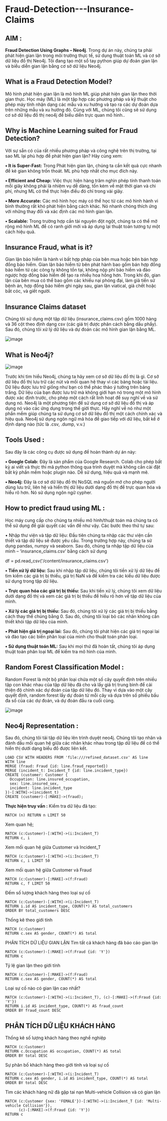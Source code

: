 # Fraud-Detection---Insurance-Claims
## AIM : 

**Fraud Detection Using Graphs – Neo4j**. Trong dự án này, chúng ta phải phát hiện gian lận trong môi trường thực tế, sử dụng thuật toán ML và cơ sở dữ liệu đồ thị Neo4j. Tôi đang tạo một sổ tay python giúp dự đoán gian lận và biểu diễn gian lận bằng cơ sở dữ liệu Neo4j.

## What is a Fraud Detection Model? 

Mô hình phát hiện gian lận là mô hình ML giúp phát hiện gian lận theo thời gian thực. Học máy (ML) là một tập hợp các phương pháp và kỹ thuật cho phép máy tính nhận dạng các mẫu và xu hướng và tạo ra các dự đoán dựa trên những mẫu và xu hướng đó. Cùng với ML, chúng tôi cũng sẽ sử dụng cơ sở dữ liệu đồ thị neo4j để biểu diễn trực quan mô hình..

## Why is Machine Learning suited for Fraud Detection?

Với sự sẵn có của rất nhiều phương pháp và công nghệ trên thị trường, tại sao ML lại phù hợp để phát hiện gian lận? Hãy cùng xem:

**• It is Super-Fast:** Trong Phát hiện gian lận, chúng ta cần kết quả cực nhanh để kẻ gian không trốn thoát. ML phù hợp nhất cho mục đích này.

**• Efficient and Cheap:** Việc thực hiện hàng trăm nghìn phép tính thanh toán mỗi giây không phải là nhiệm vụ dễ dàng, tốn kém về mặt thời gian và chi phí, nhưng ML có thể thực hiện điều đó chỉ trong vài giây.

**• More Accurate:** Các mô hình học máy có thể học từ các mô hình hành vi bình thường rất khó phát hiện bằng cách khác. Nó nhanh chóng thích ứng với những thay đổi và xác định các mô hình gian lận.

**• Scalable:** Trong trường hợp cần tài nguyên đột ngột, chúng ta có thể mở rộng mô hình ML để có ranh giới mới và áp dụng lại thuật toán tương tự một cách hiệu quả.

## Insurance Fraud, what is it?

Gian lận bảo hiểm là hành vi bất hợp pháp của bên mua hoặc bên bán hợp đồng bảo hiểm. Gian lận bảo hiểm từ bên phát hành bao gồm bán hợp đồng bảo hiểm từ các công ty không tồn tại, không nộp phí bảo hiểm và đảo ngược hợp đồng bảo hiểm để tạo ra nhiều hoa hồng hơn. Trong khi đó, gian lận của bên mua có thể bao gồm các khiếu nại phóng đại, làm giả tiền sử bệnh án, hợp đồng bảo hiểm ghi ngày sau, gian lận viatical, giả chết hoặc bắt cóc, và giết người.

## Insurance Claims dataset

Chúng tôi sử dụng một tập dữ liệu (insurance_claims.csv) gồm 1000 hàng và 36 cột theo định dạng csv (các giá trị được phân cách bằng dấu phẩy). Sau đó, chúng tôi xử lý dữ liệu và dự đoán các mô hình gian lận bằng ML.
 
![image](https://user-images.githubusercontent.com/95923021/179353860-a4e54459-7c77-4a42-99ee-e637fcf9c2ec.png)

## What is Neo4j? 

 ![image](https://user-images.githubusercontent.com/95923021/179353891-ac4eb871-78c4-4ed3-84bc-e1af2782387f.png)

Trước khi tìm hiểu Neo4j, chúng ta hãy xem cơ sở dữ liệu đồ thị là gì. Cơ sở dữ liệu đồ thị lưu trữ các nút và mối quan hệ thay vì các bảng hoặc tài liệu. Dữ liệu được lưu trữ giống như bạn có thể phác thảo ý tưởng trên bảng trắng. Dữ liệu của bạn được lưu trữ mà không giới hạn nó trong một mô hình được xác định trước, cho phép một cách rất linh hoạt để suy nghĩ về và sử dụng nó.
Neo4j là một phương tiện để sử dụng cơ sở dữ liệu đồ thị và áp dụng nó vào các ứng dụng trong thế giới thực. Hãy nghĩ về nó như một phần mềm giúp chúng ta sử dụng cơ sở dữ liệu đồ thị một cách chính xác và hiệu quả. Neo4j sử dụng ngôn ngữ mã hóa để giao tiếp với dữ liệu, bất kể ở định dạng nào (tức là .csv, .dump, v.v.)

## Tools Used :

Sau đây là các công cụ được sử dụng để hoàn thành dự án này:

**•	Google Colab:** Đây là sản phẩm của Google Research. Colab cho phép bất kỳ ai viết và thực thi mã python thông qua trình duyệt mà không cần cài đặt bất kỳ phần mềm hoặc plugin nào. Dễ sử dụng, hiệu quả và mạnh mẽ.

**•	Neo4j:** Đây là cơ sở dữ liệu đồ thị NoSQL mã nguồn mở cho phép người dùng lưu trữ, liên hệ và hiển thị dữ liệu dưới dạng đồ thị để trực quan hóa và hiểu rõ hơn. Nó sử dụng ngôn ngữ cypher.


## How to predict fraud using ML : 

Học máy cung cấp cho chúng ta nhiều mô hình/thuật toán mà chúng ta có thể sử dụng để giải quyết các vấn đề như vậy. Các bước theo thứ tự sau:

•	 Nhập thư viện và tập dữ liệu: Đầu tiên chúng ta nhập các thư viện cần thiết và tập dữ liệu sẽ được yêu cầu. Trong trường hợp này, chúng ta sử dụng pandas, numpy và seaborn. Sau đó, chúng ta nhập tập dữ liệu của mình – ‘insurance_claims.csv’ bằng cách sử dụng

 df = pd.read_csv('/content/insurance_claims.csv')
 
**• Tiền xử lý dữ liệu:** Sau khi nhập tập dữ liệu, chúng tôi tiền xử lý dữ liệu để tìm kiếm các giá trị bị thiếu, giá trị NaN và để kiểm tra các kiểu dữ liệu được sử dụng trong tập dữ liệu.

**• Trực quan hóa các giá trị bị thiếu:** Sau khi tiền xử lý, chúng tôi xem dữ liệu dưới dạng đồ thị và xem các giá trị bị thiếu để hiểu rõ hơn về tập dữ liệu của mình.

**• Xử lý các giá trị bị thiếu:** Sau đó, chúng tôi xử lý các giá trị bị thiếu bằng cách thay thế chúng bằng 0. Sau đó, chúng tôi loại bỏ các nhãn không cần thiết khỏi tập dữ liệu của mình.

**• Phát hiện giá trị ngoại lai:** Sau đó, chúng tôi phát hiện các giá trị ngoại lai và đào tạo các biến phân loại của mình cho thuật toán phân loại.

**• Sử dụng thuật toán ML:** Sau khi mọi thứ đã hoàn tất, chúng tôi áp dụng thuật toán phân loại ML để kiểm tra mô hình của mình.


## Random Forest Classification Model :

Random Forest là một bộ phân loại chứa một số cây quyết định trên nhiều tập con khác nhau của tập dữ liệu đã cho và lấy giá trị trung bình để cải thiện độ chính xác dự đoán của tập dữ liệu đó. Thay vì dựa vào một cây quyết định, random forest lấy dự đoán từ mỗi cây và dựa trên số phiếu bầu đa số của các dự đoán, và dự đoán đầu ra cuối cùng.

![image](https://user-images.githubusercontent.com/95923021/179419556-addc864d-1d04-47a0-97fa-9061afb28ef3.png)


## Neo4j Representation : 

Sau đó, chúng tôi tải tập dữ liệu lên trình duyệt neo4j. Chúng tôi tạo nhãn và đánh dấu mối quan hệ giữa các nhãn khác nhau trong tập dữ liệu để có thể hiển thị dưới dạng biểu đồ được liên kết.
 
```
LOAD CSV WITH HEADERS FROM 'file:///refined_dataset.csv' AS line
WITH line
MERGE (fraud: Fraud {id: line.fraud_reported})
MERGE (incident_t: Incident_T {id: line.incident_type})
CREATE (customer: Customer {
  Occupation: line.insured_occupation,
  sex: line.insured_sex,
  incident: line.incident_type
})-[:WITH]->(incident_t)
CREATE (customer)-[:MAKE]->(fraud);
```

**Thực hiện truy vấn :**
Kiểm tra dữ liệu đã tạo:
```
MATCH (n) RETURN n LIMIT 50
```
Xem quan hệ;

```
MATCH (c:Customer)-[:WITH]->(i:Incident_T)
RETURN c, i
```
Xem mối quan hệ giữa Customer và Incident_T
```
MATCH (c:Customer)-[:WITH]->(i:Incident_T)
RETURN c, i LIMIT 50
```


Xem mối quan hệ giữa Customer và Fraud
```
MATCH (c:Customer)-[:MAKE]->(f:Fraud)
RETURN c, f LIMIT 50
```

Đếm số lượng khách hàng theo loại sự cố
```
MATCH (c:Customer)-[:WITH]->(i:Incident_T)
RETURN i.id AS incident_type, COUNT(*) AS total_customers
ORDER BY total_customers DESC
```

Thống kê theo giới tính
```
MATCH (c:Customer)
RETURN c.sex AS gender, COUNT(*) AS total
```

PHÂN TÍCH DỮ LIỆU GIAN LẬN
Tìm tất cả khách hàng đã báo cáo gian lận
```
MATCH (c:Customer)-[:MAKE]->(f:Fraud {id: 'Y'})
RETURN c
```
Tỷ lệ gian lận theo giới tính
```
MATCH (c:Customer)-[:MAKE]->(f:Fraud)
RETURN c.sex AS gender, COUNT(*) AS total
```
Loại sự cố nào có gian lận cao nhất?
```
MATCH (c:Customer)-[:WITH]->(i:Incident_T), (c)-[:MAKE]->(f:Fraud {id: 'Y'})
RETURN i.id AS incident_type, COUNT(*) AS fraud_count
ORDER BY fraud_count DESC
```


## PHÂN TÍCH DỮ LIỆU KHÁCH HÀNG
Thống kê số lượng khách hàng theo nghề nghiệp
```
MATCH (c:Customer)
RETURN c.Occupation AS occupation, COUNT(*) AS total
ORDER BY total DESC
```
Sự phân bố khách hàng theo giới tính và loại sự cố
```
MATCH (c:Customer)-[:WITH]->(i:Incident_T)
RETURN c.sex AS gender, i.id AS incident_type, COUNT(*) AS total
ORDER BY total DESC
```


Tìm các khách hàng nữ đã gặp tai nạn Multi-vehicle Collision và có gian lận
```
MATCH (c:Customer {sex: 'FEMALE'})-[:WITH]->(i:Incident_T {id: 'Multi-vehicle Collision'}), 
      (c)-[:MAKE]->(f:Fraud {id: 'Y'})
RETURN c
```
